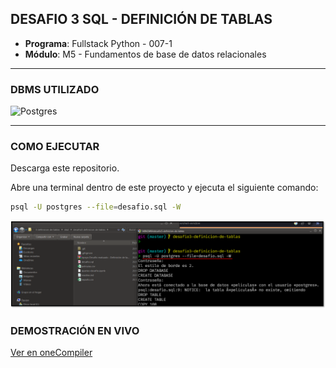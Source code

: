 ## DESAFIO 3 SQL - DEFINICIÓN DE TABLAS

- **Programa**: Fullstack Python - 007-1
- **Módulo**: M5 - Fundamentos de base de datos relacionales

---

### DBMS UTILIZADO

![Postgres](https://img.shields.io/badge/postgres-%23316192.svg?style=for-the-badge&logo=postgresql&logoColor=white)

---

### COMO EJECUTAR 

Descarga este repositorio.

Abre una terminal dentro de este proyecto y ejecuta el siguiente comando:  

```bash
psql -U postgres --file=desafio.sql -W
```

![screenshot](screenshot.png)

### DEMOSTRACIÓN EN VIVO 

[Ver en oneCompiler](https://onecompiler.com/embed/postgresql/42g3rs2nw?hideNewFileOption=true&hideNew=true&hideLanguageSelection=true&theme=dark&hideStdin=true&hideTitle=true&listenToEvents=true&codeChangeEvent=true)